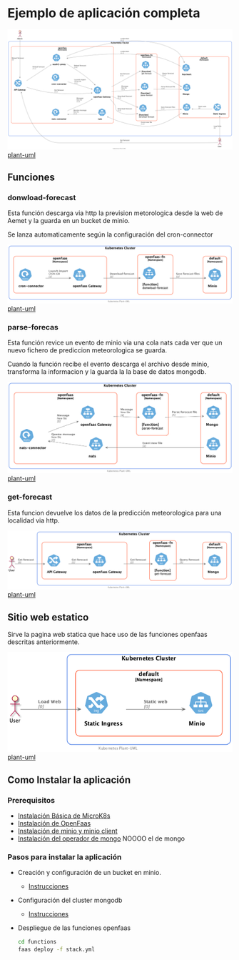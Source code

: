 # Ejemplo de aplicación completa

![Docs](../out/app/docs/uml/full-app/full-app.png)
[plant-uml](docs/uml/full-app.puml)

## Funciones

### donwload-forecast

Esta función descarga via http la prevision metorologica desde la web de Aemet y la guarda en un bucket de minio.

Se lanza automaticamente según la configuración del cron-connector

![Docs](../out/app/docs/uml/download-forecast/download-forecast.png)
[plant-uml](docs/uml/download-forecast.puml)

### parse-forecas

Esta función revice un evento de minio via una cola nats cada ver que un nuevo fichero de prediccion meteorologica se guarda.

Cuando la función recibe el evento descarga el archivo desde minio, transforma la informacion y la guarda la la base de datos mongodb.

![Docs](../out/app/docs/uml/parse-forecast/parse-forecast.png)
[plant-uml](docs/uml/parse-forecast.puml)

### get-forecast

Esta funcion devuelve los datos de la predicción meteorologica para una localidad via http.

![Docs](../out/app/docs/uml/get-forecast/get-forecast.png)
[plant-uml](docs/uml/get-forecast.puml)

## Sitio web estatico

Sirve la pagina web statica que hace uso de las funciones openfaas descritas anteriormente.

![Docs](../out/app/docs/uml/static-site/static-site.png)
[plant-uml](docs/uml/static-site.puml)

## Como Instalar la aplicación

### Prerequisitos

- [Instalación Básica de MicroK8s](/Microk8s.md)
- [Instalación de OpenFaas](/1.faas/openFaas/install.md)
- [Instalación de minio y minio client](/2.GestionArchivos/minio/install.md)
- [Instalación del operador de mongo](/3.BasesDeDatos/zalandoPostgresOperator/install.md) NOOOO el de mongo

### Pasos para instalar la aplicación

- Creación y configuración de un bucket en minio.
  - [Instrucciones](docs/config-minio.md)
- Configuración del cluster mongodb
  - [Instrucciones](docs/config-mongo.md)
- Despliegue de las funciones openfaas
  
  ```bash
  cd functions
  faas deploy -f stack.yml 
  ```
